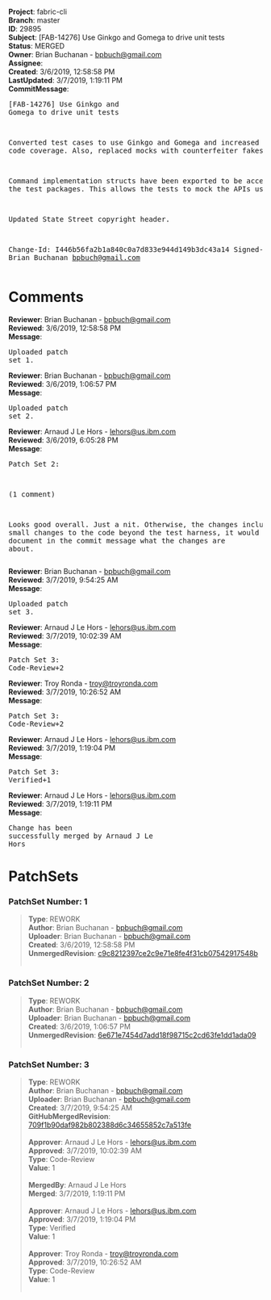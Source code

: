 <strong>Project</strong>: fabric-cli<br><strong>Branch</strong>: master<br><strong>ID</strong>: 29895<br><strong>Subject</strong>: [FAB-14276] Use Ginkgo and Gomega to drive unit tests<br><strong>Status</strong>: MERGED<br><strong>Owner</strong>: Brian Buchanan - bpbuch@gmail.com<br><strong>Assignee</strong>:<br><strong>Created</strong>: 3/6/2019, 12:58:58 PM<br><strong>LastUpdated</strong>: 3/7/2019, 1:19:11 PM<br><strong>CommitMessage</strong>:<br><pre>[FAB-14276] Use Ginkgo and Gomega to drive unit tests

Converted test cases to use Ginkgo and Gomega and increased overall code
coverage. Also, replaced mocks with counterfeiter fakes.

Command implementation structs have been exported to be accessible in the
test packages.  This allows the tests to mock the APIs used.

Updated State Street copyright header.

Change-Id: I446b56fa2b1a840c0a7d833e944d149b3dc43a14
Signed-off-by: Brian Buchanan <bpbuch@gmail.com>
</pre><h1>Comments</h1><strong>Reviewer</strong>: Brian Buchanan - bpbuch@gmail.com<br><strong>Reviewed</strong>: 3/6/2019, 12:58:58 PM<br><strong>Message</strong>: <pre>Uploaded patch set 1.</pre><strong>Reviewer</strong>: Brian Buchanan - bpbuch@gmail.com<br><strong>Reviewed</strong>: 3/6/2019, 1:06:57 PM<br><strong>Message</strong>: <pre>Uploaded patch set 2.</pre><strong>Reviewer</strong>: Arnaud J Le Hors - lehors@us.ibm.com<br><strong>Reviewed</strong>: 3/6/2019, 6:05:28 PM<br><strong>Message</strong>: <pre>Patch Set 2:

(1 comment)

Looks good overall. Just a nit.
Otherwise, the changes include some small changes to the code beyond the test harness, it would be good to document in the commit message what the changes are about.</pre><strong>Reviewer</strong>: Brian Buchanan - bpbuch@gmail.com<br><strong>Reviewed</strong>: 3/7/2019, 9:54:25 AM<br><strong>Message</strong>: <pre>Uploaded patch set 3.</pre><strong>Reviewer</strong>: Arnaud J Le Hors - lehors@us.ibm.com<br><strong>Reviewed</strong>: 3/7/2019, 10:02:39 AM<br><strong>Message</strong>: <pre>Patch Set 3: Code-Review+2</pre><strong>Reviewer</strong>: Troy Ronda - troy@troyronda.com<br><strong>Reviewed</strong>: 3/7/2019, 10:26:52 AM<br><strong>Message</strong>: <pre>Patch Set 3: Code-Review+2</pre><strong>Reviewer</strong>: Arnaud J Le Hors - lehors@us.ibm.com<br><strong>Reviewed</strong>: 3/7/2019, 1:19:04 PM<br><strong>Message</strong>: <pre>Patch Set 3: Verified+1</pre><strong>Reviewer</strong>: Arnaud J Le Hors - lehors@us.ibm.com<br><strong>Reviewed</strong>: 3/7/2019, 1:19:11 PM<br><strong>Message</strong>: <pre>Change has been successfully merged by Arnaud J Le Hors</pre><h1>PatchSets</h1><h3>PatchSet Number: 1</h3><blockquote><strong>Type</strong>: REWORK<br><strong>Author</strong>: Brian Buchanan - bpbuch@gmail.com<br><strong>Uploader</strong>: Brian Buchanan - bpbuch@gmail.com<br><strong>Created</strong>: 3/6/2019, 12:58:58 PM<br><strong>UnmergedRevision</strong>: [c9c8212397ce2c9e71e8fe4f31cb07542917548b](https://github.com/hyperledger-gerrit-archive/fabric-cli/commit/c9c8212397ce2c9e71e8fe4f31cb07542917548b)<br><br></blockquote><h3>PatchSet Number: 2</h3><blockquote><strong>Type</strong>: REWORK<br><strong>Author</strong>: Brian Buchanan - bpbuch@gmail.com<br><strong>Uploader</strong>: Brian Buchanan - bpbuch@gmail.com<br><strong>Created</strong>: 3/6/2019, 1:06:57 PM<br><strong>UnmergedRevision</strong>: [6e671e7454d7add18f98715c2cd63fe1dd1ada09](https://github.com/hyperledger-gerrit-archive/fabric-cli/commit/6e671e7454d7add18f98715c2cd63fe1dd1ada09)<br><br></blockquote><h3>PatchSet Number: 3</h3><blockquote><strong>Type</strong>: REWORK<br><strong>Author</strong>: Brian Buchanan - bpbuch@gmail.com<br><strong>Uploader</strong>: Brian Buchanan - bpbuch@gmail.com<br><strong>Created</strong>: 3/7/2019, 9:54:25 AM<br><strong>GitHubMergedRevision</strong>: [709f1b90daf982b802388d6c34655852c7a513fe](https://github.com/hyperledger-gerrit-archive/fabric-cli/commit/709f1b90daf982b802388d6c34655852c7a513fe)<br><br><strong>Approver</strong>: Arnaud J Le Hors - lehors@us.ibm.com<br><strong>Approved</strong>: 3/7/2019, 10:02:39 AM<br><strong>Type</strong>: Code-Review<br><strong>Value</strong>: 1<br><br><strong>MergedBy</strong>: Arnaud J Le Hors<br><strong>Merged</strong>: 3/7/2019, 1:19:11 PM<br><br><strong>Approver</strong>: Arnaud J Le Hors - lehors@us.ibm.com<br><strong>Approved</strong>: 3/7/2019, 1:19:04 PM<br><strong>Type</strong>: Verified<br><strong>Value</strong>: 1<br><br><strong>Approver</strong>: Troy Ronda - troy@troyronda.com<br><strong>Approved</strong>: 3/7/2019, 10:26:52 AM<br><strong>Type</strong>: Code-Review<br><strong>Value</strong>: 1<br><br></blockquote>